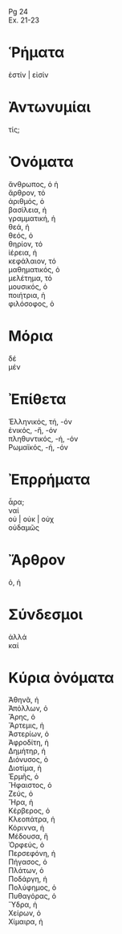 Pg 24   
Ex. 21-23  
# Ῥήματα  
ἐστίν | εἰσίν  
# Ἀντωνυμίαι  
τίς;  
# Ὀνόματα  
ἄνθρωπος, ὁ ἡ  
ἄρθρον, τό  
ἀριθμός, ὁ  
βασίλεια, ἡ  
γραμματική, ἡ  
θεά, ἡ  
θεός, ὁ  
θηρίον, τό  
ἱέρεια, ἡ  
κεφάλαιον, τό  
μαθηματικός, ὁ  
μελέτημα, τό  
μουσικός, ὁ  
ποιήτρια, ἡ  
φιλόσοφος, ὁ  
# Μόρια  
δέ  
μέν  
# Ἐπίθετα  
Ἑλληνικός, τή, -όν  
ἑνικός, -ἤ, -όν  
πληθυντικός, -ή, -όν  
Ρωμαϊκός, -ή, -όν  
# Ἐπρρήματα  
ἆρα;  
ναί  
οὐ | οὐκ | οὐχ  
οὐδαμῶς  
# Ἄρθρον  
ὁ, ἡ  
# Σύνδεσμοι  
ἀλλά  
καί  
# Κύρια ὀνόματα  
Ἀθηνᾶ, ἡ  
Ἀπόλλων, ὁ  
Ἄρης, ὁ  
Ἄρτεμις, ἡ  
Ἀστερίων, ὁ  
Ἀφροδίτη, ἡ  
Δημήτηρ, ἡ  
Διόνυσος, ὁ  
Διοτίμα, ἡ  
Ἑρμῆς, ὁ  
Ἥφαιστος, ὁ  
Ζεύς, ὁ  
Ἥρα, ἡ  
Κέρβερος, ὁ  
Κλεοπάτρα, ἡ  
Κόριννα, ἡ  
Μέδουσα, ἣ  
Ὀρφεύς, ὁ  
Περσεφόνη, ἡ  
Πήγασος, ὁ  
Πλάτων, ὁ  
Ποδάργη, ἡ  
Πολύφημος, ὁ  
Πυθαγόρας, ὁ  
Ὕδρα, ἡ  
Χείρων, ὁ  
Χίμαιρα, ἡ